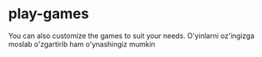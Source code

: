 # play-games
You can also customize the games to suit your needs.
O'yinlarni oz'ingizga moslab o'zgartirib ham o'ynashingiz mumkin
